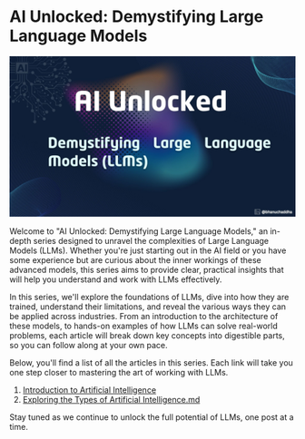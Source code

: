 # AI Unlocked: Demystifying Large Language Models
![AI Unlocked: Demystifying Large Language Models](images/1/ai-unlocked.jpg)

Welcome to "AI Unlocked: Demystifying Large Language Models," an in-depth series designed to unravel the complexities of Large Language Models (LLMs). Whether you're just starting out in the AI field or you have some experience but are curious about the inner workings of these advanced models, this series aims to provide clear, practical insights that will help you understand and work with LLMs effectively.

In this series, we'll explore the foundations of LLMs, dive into how they are trained, understand their limitations, and reveal the various ways they can be applied across industries. From an introduction to the architecture of these models, to hands-on examples of how LLMs can solve real-world problems, each article will break down key concepts into digestible parts, so you can follow along at your own pace.

Below, you'll find a list of all the articles in this series. Each link will take you one step closer to mastering the art of working with LLMs.

1. [Introduction to Artificial Intelligence](1.%20Introduction%20to%20Artificial%20Intelligence.md)
2. [Exploring the Types of Artificial Intelligence.md](2.%20Exploring%20the%20Types%20of%20Artificial%20Intelligence.md)

Stay tuned as we continue to unlock the full potential of LLMs, one post at a time.

